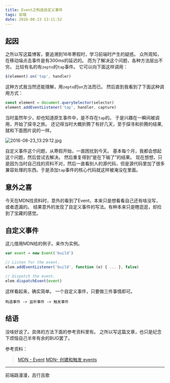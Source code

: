 ```yaml
---
title: Event之构造自定义事件
tags: 前端
date: 2016-08-23 13:11:52
---
```

## 起因
之所以写这篇博客，要追溯到16年寒假时，学习前端时产生的疑惑。
众所周知，在移动端点击事件是有300ms的延迟的。
而为了解决这个问题，各种方法层出不穷。
比较有名的有`zepto`的`tap`事件。
它可以向下面这样调用：

```javascript
$(element).on('tap', handler)
```

这种方式我当然还能理解，用`zepto`的`on`方法而已。
然后直到我看到了下面这种调用方式：

```javascript
const element = document.querySelector(selector)
element.addEventListener('tap', handler, capture)
```

当时虽然年少，却也知道原生事件中，是不存在`tap`的。
于是兴趣在一瞬间被调用，开始了探寻之旅。
还记得当时大概折腾了有好几天，至于探寻和折腾的结果,就和下面图片说的一样。

![2016-08-23_13:29:12.jpg](http://7xoxxe.com1.z0.glb.clouddn.com/2016-08-23_13:29:12.jpg)

自定义事件这个问题，从寒假开始，一直困扰到今天。
基本每个月，我都会想起这个问题，然后尝试去解决。
然后重复得到“是在下输了”的结果。
现在想想，只是因为当时自己找的资料不对，然后一直看别人的源代码，但是源代码里加了很多兼容处理的东西。于是添加`tap`事件的核心代码就这样被淹没在里面。

## 意外之喜
今天在MDN找资料时，意外的看到了Event，本来只是想看看自己还有啥没写，或者遗漏的。
结果意外的发现了自定义事件的写法。有种本来只是瞎逛逛，却捡到了宝藏的感觉。

## 自定义事件

这儿借用MDN给的例子。来作为实例。

```javascript
var event = new Event('build')

// Listen for the event.
elem.addEventListener('build', function (e) { ... }, false)

// Dispatch the event.
elem.dispatchEvent(event)
```

这样看起来，确实简单。
一个自定义事件，只要做三件事情即可。

    构造事件 -> 监听事件 -> 触发事件

## 结语
没啥好说了。具体的方法下面的参考资料里有。
之所以写这篇文章，也只是纪念下烦恼自己半年有余的BUG罢了。

参考资料：
> [MDN - Event](https://developer.mozilla.org/zh-CN/docs/Web/API/Event/Event)
> [MDN- 创建和触发 events](https://developer.mozilla.org/zh-CN/docs/Web/Guide/Events/Creating_and_triggering_events)
---
前端路漫漫，且行且歌